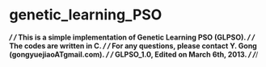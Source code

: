 # genetic_learning_PSO

*******************************************************************************/
/* This is a simple implementation of Genetic Learning PSO (GLPSO).            */
/* The codes are written in C.                                                 */
/* For any questions, please contact Y. Gong (gongyuejiaoATgmail.com).         */
/* GLPSO_1.0, Edited on March 6th, 2013.                                       */
/*******************************************************************************/
